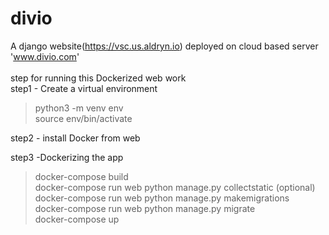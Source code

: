 # divio
A django website(https://vsc.us.aldryn.io)  deployed on cloud based server 'www.divio.com' <br> <br>
step for running this Dockerized web work <br>
step1 - Create a virtual environment
> python3 -m venv env    
> source env/bin/activate

step2 - install Docker from web

step3 -Dockerizing the app
> docker-compose build   
> docker-compose run web python manage.py collectstatic (optional) <br>
> docker-compose run web python manage.py makemigrations <br>
> docker-compose run web python manage.py migrate <br>
> docker-compose up
